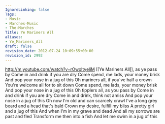```yaml
---
IgnoreLinking: false
Tags:
- Music
- Marches-Music
- The-Marches
Title: Ye Mariners All
aliases:
- Ye_Mariners_All
draft: false
revision_date: 2012-07-24 10:09:55+00:00
revision_id: 2992
---
```


http://m.youtube.com/watch?v=rOwoltyeliM
[[Ye Mariners All]], as ye pass by
Come in and drink if you are dry
Come spend, me lads, your money brisk
And pop your nose in a jug of this
Oh mariners all, if you've half a crown
You're welcome all for to sit down
Come spend, me lads, your money brisk
And pop your nose in a jug of this
Oh tipplers all, as you pass by
Come in and drink if you are dry
Come in and drink, think not amiss
And pop your nose in a jug of this
Oh now I'm old and can scarcely crawl
I've a long grey beard and a head that's bald
Crown my desire, fulfill my bliss
A pretty girl and a jug of this
And when I'm in my grave and dead
And all my sorrows are past and fled
Transform me then into a fish
And let me swim in a jug of this
